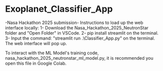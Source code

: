 # Exoplanet_Classifier_App
-Nasa Hackathon 2025 submission-
Instructions to load up the web interface locally:
1- Download the Nasa_Hackathon_2025_NeutronStar folder and "Open Folder" in VSCode.
2- pip install streamlit on the terminal.
3- Input the command: "streamlit run .\Classifier_App.py" on the terminal. The web interface will pop up.

To interact with the ML Model's training code, nasa_hackathon_2025_neutronstar_ml_model.py, it is recommended you open this file in Google Colab.

